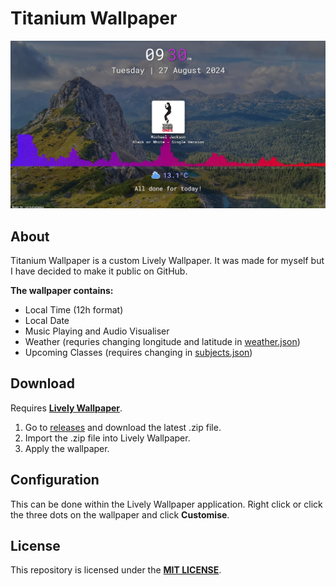 # Titanium Wallpaper

<img src="/res/thumbnail.png" width="600"/>

## About
Titanium Wallpaper is a custom Lively Wallpaper. It was made for myself but I have decided to make it public on GitHub.

**The wallpaper contains:**
- Local Time (12h format)
- Local Date
- Music Playing and Audio Visualiser
- Weather (requries changing longitude and latitude in [weather.json](https://github.com/coreyhsGames/Titanium-Wallpaper/blob/main/src/data/weather.json))
- Upcoming Classes (requires changing in [subjects.json](https://github.com/coreyhsGames/Titanium-Wallpaper/blob/main/src/data/subjects.json))

## Download
Requires **[Lively Wallpaper](https://github.com/rocksdanister/lively)**.

1. Go to [releases](https://github.com/coreyhsGames/Titanium-Wallpaper/releases) and download the latest .zip file.
2. Import the .zip file into Lively Wallpaper.
3. Apply the wallpaper.

## Configuration
This can be done within the Lively Wallpaper application. Right click or click the three dots on the wallpaper and click **Customise**.

## License
This repository is licensed under the **[MIT LICENSE](https://github.com/coreyhsGames/Titanium-Wallpaper/blob/main/LICENSE)**.
